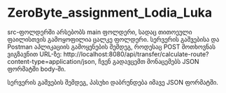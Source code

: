 # ZeroByte_assignment_Lodia_Luka

src-ფოლდერში არსებობს main ფოლდერი, სადაც თითოეული ფაილისთვის გამოყოფილია ცალკე ფოლდერი. სერვერის გაშვებისა და Postman აპლიკაციის გამოყენების შემდეგ, როდესაც POST მოთხოვნას ვიგზავნით URL-ზე: http://localhost:8080/api/transfer/calculate-route?content-type=application/json, ჩვენ გადავცემთ მონაცემებს JSON ფორმატში body-ში.

სერვერის გაშვების შემდეგ, პასუხი დაბრუნდება იმავე JSON ფორმატში.
